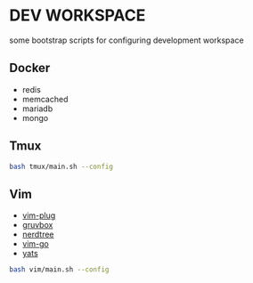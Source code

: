 # DEV WORKSPACE

some bootstrap scripts for configuring development workspace

## Docker

* redis
* memcached
* mariadb
* mongo

## Tmux

```bash
bash tmux/main.sh --config
```

## Vim

* [vim-plug](https://github.com/junegunn/vim-plug)
* [gruvbox](https://github.com/morhetz/gruvbox)
* [nerdtree](https://github.com/preservim/nerdtree)
* [vim-go](https://github.com/fatih/vim-go)
* [yats](https://github.com/HerringtonDarkholme/yats.vim)

```bash
bash vim/main.sh --config
```

